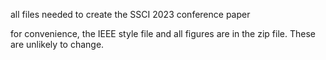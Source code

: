 all files needed to create the SSCI 2023 conference paper

for convenience, the IEEE style file and all figures are in 
the zip file. These are unlikely to change.
